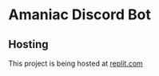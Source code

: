 # Amaniac Discord Bot

## Hosting

This project is being hosted at <a href="https://replit.com/~">replit.com</a>
